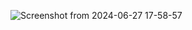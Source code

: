 ![Screenshot from 2024-06-27 17-58-57](https://github.com/abaltazapinto/06.-JavaScript-Deep-Dive/assets/146941254/e85a62e7-57c0-4285-8c4d-c54c02d0a5fd)
